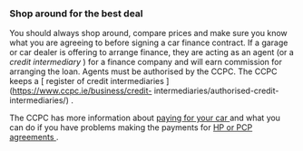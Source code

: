 ###  Shop around for the best deal

You should always shop around, compare prices and make sure you know what you
are agreeing to before signing a car finance contract. If a garage or car
dealer is offering to arrange finance, they are acting as an agent (or a
_credit intermediary_ ) for a finance company and will earn commission for
arranging the loan. Agents must be authorised by the CCPC. The CCPC keeps a [
register of credit intermediaries ](https://www.ccpc.ie/business/credit-
intermediaries/authorised-credit-intermediaries/) .

The CCPC has more information about [ paying for your car
](https://www.ccpc.ie/consumers/cars/paying-for-your-car/) and what you can do
if you have problems making the payments for [ HP or PCP agreements
](https://www.ccpc.ie/consumers/money/debt/problems-making-car-repayments/) .
